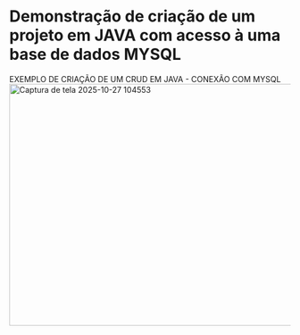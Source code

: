 # Demonstração de criação de um projeto em JAVA com acesso à uma base de dados MYSQL
EXEMPLO DE CRIAÇÃO DE UM CRUD EM JAVA - CONEXÃO COM MYSQL
<img width="652" height="433" alt="Captura de tela 2025-10-27 104553" src="https://github.com/user-attachments/assets/99e0cd85-3051-4afa-9d77-8d9ca01a1032" />
